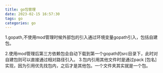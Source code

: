 ```yaml
---
title: go包管理
date: 2023-02-15 16:57:30
tags: go
categories: go
---
```

1.gopath,不使用mod管理时候外部包的引入通过环境变量gopath引入，包括自建包。
<!--more-->
2.使用mod管理后第三方依赖包会自动下载到第一个gopath的src目录下，此时对自建包则可以直接通过相对路径引入。
3.包内引用其他文件时是通过pack [包名]实现，因为引用优先找包内，之后才是其他包。一个文件夹其实就是一个包。
